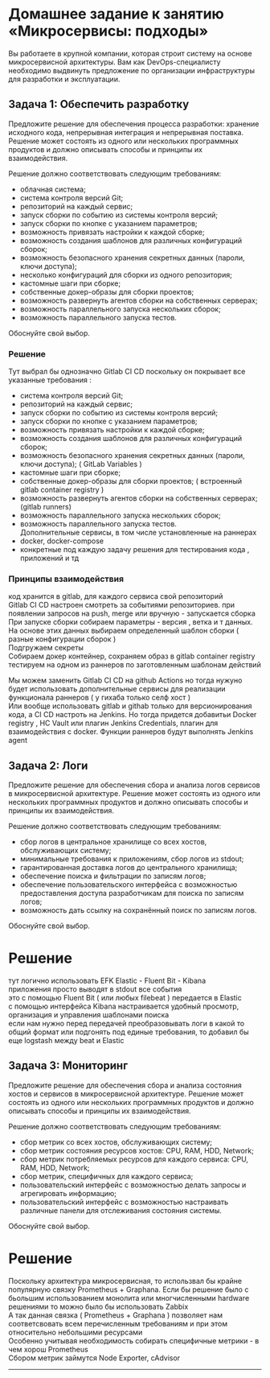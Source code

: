# Домашнее задание к занятию «Микросервисы: подходы»

Вы работаете в крупной компании, которая строит систему на основе микросервисной архитектуры.
Вам как DevOps-специалисту необходимо выдвинуть предложение по организации инфраструктуры для разработки и эксплуатации.


## Задача 1: Обеспечить разработку

Предложите решение для обеспечения процесса разработки: хранение исходного кода, непрерывная интеграция и непрерывная поставка. 
Решение может состоять из одного или нескольких программных продуктов и должно описывать способы и принципы их взаимодействия.

Решение должно соответствовать следующим требованиям:
- облачная система;
- система контроля версий Git;
- репозиторий на каждый сервис;
- запуск сборки по событию из системы контроля версий;
- запуск сборки по кнопке с указанием параметров;
- возможность привязать настройки к каждой сборке;
- возможность создания шаблонов для различных конфигураций сборок;
- возможность безопасного хранения секретных данных (пароли, ключи доступа);
- несколько конфигураций для сборки из одного репозитория;
- кастомные шаги при сборке;
- собственные докер-образы для сборки проектов;
- возможность развернуть агентов сборки на собственных серверах;
- возможность параллельного запуска нескольких сборок;
- возможность параллельного запуска тестов.
  
Обоснуйте свой выбор.

### Решение  


Тут выбрал бы однозначно Gitlab CI CD поскольку он покрывает все указанные требования :

- система контроля версий Git;
- репозиторий на каждый сервис;
- запуск сборки по событию из системы контроля версий;
- запуск сборки по кнопке с указанием параметров;
- возможность привязать настройки к каждой сборке;
- возможность создания шаблонов для различных конфигураций сборок;
- возможность безопасного хранения секретных данных (пароли, ключи доступа);  ( GitLab Variables )
- кастомные шаги при сборке;
- собственные докер-образы для сборки проектов;  ( встроенный gitlab container  registry )
- возможность развернуть агентов сборки на собственных серверах; (gitlab runners)
- возможность параллельного запуска нескольких сборок;
- возможность параллельного запуска тестов.  
Дополнительные сервисы, в том числе установленные на раннерах  
- docker, docker-compose
- конкретные под каждую задачу решения для тестирования кода , приложений и тд

### Принципы  взаимодействия

код хранится в gitlab, для каждого сервиса свой репозиторий  
Gitlab CI CD настроен смотреть за событиями репозиториев. при появлении запросов на push, merge или вручную - запускается сборка  
При запуске сборки собираем параметры - версия , ветка и т данных. На основе этих данных выбираем определенный шаблон сборки ( разные конфигурации сборок )  
Подгружаем секреты  
Собираем докер контейнер, сохраняем образ в gitlab container  registry  
тестируем на одном из раннеров по заготовленным шаблонам действий  

Мы можем заменить Gitlab CI CD на github Actions  но тогда нужуно будет использовать дополнительные сервисы для реализации функционала раннеров ( у гихаба только селф хост )  
Или вообще использовать gitlab и githab только для версионирования кода, а СI CD настроть на Jenkins. Но тогда придется добавитьи Docker registry , HC Vault или плагин Jenkins Credentials, плагин для взаимодействия с docker. Функции раннеров будут выполнять Jenkins agent  


 

## Задача 2: Логи

Предложите решение для обеспечения сбора и анализа логов сервисов в микросервисной архитектуре.
Решение может состоять из одного или нескольких программных продуктов и должно описывать способы и принципы их взаимодействия.

Решение должно соответствовать следующим требованиям:
- сбор логов в центральное хранилище со всех хостов, обслуживающих систему;
- минимальные требования к приложениям, сбор логов из stdout;
- гарантированная доставка логов до центрального хранилища;
- обеспечение поиска и фильтрации по записям логов;
- обеспечение пользовательского интерфейса с возможностью предоставления доступа разработчикам для поиска по записям логов;
- возможность дать ссылку на сохранённый поиск по записям логов.

Обоснуйте свой выбор.

# Решение

тут логично использовать EFK     Elastic - Fluent Bit  - Kibana   
приложения просто выводят в stdout все события  
это с помощью Fluent Bit ( или любых filebeat ) передается в Elastic  
с помощью интерфейса Kibana настраивается удобный просмотр, организация и управления шаблонами поиска  
если нам нужно перед передачей преобразовывать логи в какой то общий формат или подгонять под единые требования, то добавил бы еще logstash между beat и Elastic  


## Задача 3: Мониторинг

Предложите решение для обеспечения сбора и анализа состояния хостов и сервисов в микросервисной архитектуре.
Решение может состоять из одного или нескольких программных продуктов и должно описывать способы и принципы их взаимодействия.

Решение должно соответствовать следующим требованиям:
- сбор метрик со всех хостов, обслуживающих систему;
- сбор метрик состояния ресурсов хостов: CPU, RAM, HDD, Network;
- сбор метрик потребляемых ресурсов для каждого сервиса: CPU, RAM, HDD, Network;
- сбор метрик, специфичных для каждого сервиса;
- пользовательский интерфейс с возможностью делать запросы и агрегировать информацию;
- пользовательский интерфейс с возможностью настраивать различные панели для отслеживания состояния системы.

Обоснуйте свой выбор.

# Решение  
Поскольку архитектура микросервисная, то использвал бы крайне популярную связку Prometheus + Graphana. Если бы решение было с бьольшим использованием монолита или многчисленными  hardware решениями то можно было бы использовать Zabbix  
А так данная связка ( Prometheus + Graphana ) позволяет нам соответсвовать всем перечисленным требованиям и при этом относительно небольшими ресурсами  
Особенно учитывая необходимость собирать специфичные метрики - в чем хорош Prometheus  
Сбором метрик займутся Node Exporter, cAdvisor   

---
